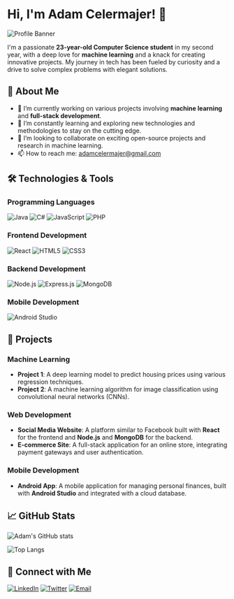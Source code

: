 # Hi, I'm Adam Celermajer! 👋

![Profile Banner](https://via.placeholder.com/1000x200.png?text=Welcome+to+Adam's+GitHub)

I'm a passionate **23-year-old Computer Science student** in my second year, with a deep love for **machine learning** and a knack for creating innovative projects. My journey in tech has been fueled by curiosity and a drive to solve complex problems with elegant solutions.

## 🚀 About Me
- 🔭 I’m currently working on various projects involving **machine learning** and **full-stack development**.
- 🌱 I’m constantly learning and exploring new technologies and methodologies to stay on the cutting edge.
- 👯 I’m looking to collaborate on exciting open-source projects and research in machine learning.
- 📫 How to reach me: [adamcelermajer@gmail.com](mailto:adamcelermajer@gmail.com)

## 🛠 Technologies & Tools

### Programming Languages
![Java](https://img.shields.io/badge/Java-ED8B00?style=for-the-badge&logo=java&logoColor=white)
![C#](https://img.shields.io/badge/C%23-239120?style=for-the-badge&logo=c-sharp&logoColor=white)
![JavaScript](https://img.shields.io/badge/JavaScript-F7DF1E?style=for-the-badge&logo=javascript&logoColor=black)
![PHP](https://img.shields.io/badge/PHP-777BB4?style=for-the-badge&logo=php&logoColor=white)

### Frontend Development
![React](https://img.shields.io/badge/React-20232A?style=for-the-badge&logo=react&logoColor=61DAFB)
![HTML5](https://img.shields.io/badge/HTML5-E34F26?style=for-the-badge&logo=html5&logoColor=white)
![CSS3](https://img.shields.io/badge/CSS3-1572B6?style=for-the-badge&logo=css3&logoColor=white)

### Backend Development
![Node.js](https://img.shields.io/badge/Node.js-339933?style=for-the-badge&logo=nodedotjs&logoColor=white)
![Express.js](https://img.shields.io/badge/Express.js-404D59?style=for-the-badge&logo=express&logoColor=white)
![MongoDB](https://img.shields.io/badge/MongoDB-47A248?style=for-the-badge&logo=mongodb&logoColor=white)

### Mobile Development
![Android Studio](https://img.shields.io/badge/Android_Studio-3DDC84?style=for-the-badge&logo=android-studio&logoColor=white)

## 📝 Projects

### Machine Learning
- **Project 1**: A deep learning model to predict housing prices using various regression techniques.
- **Project 2**: A machine learning algorithm for image classification using convolutional neural networks (CNNs).

### Web Development
- **Social Media Website**: A platform similar to Facebook built with **React** for the frontend and **Node.js** and **MongoDB** for the backend.
- **E-commerce Site**: A full-stack application for an online store, integrating payment gateways and user authentication.

### Mobile Development
- **Android App**: A mobile application for managing personal finances, built with **Android Studio** and integrated with a cloud database.

## 📈 GitHub Stats
![Adam's GitHub stats](https://github-readme-stats.vercel.app/api?username=adamcelermajer&show_icons=true&theme=radical)

![Top Langs](https://github-readme-stats.vercel.app/api/top-langs/?username=adamcelermajer&layout=compact&theme=radical)

## 💬 Connect with Me
[![LinkedIn](https://img.shields.io/badge/LinkedIn-0A66C2?style=for-the-badge&logo=linkedin&logoColor=white)](https://www.linkedin.com/in/adamcelermajer/)
[![Twitter](https://img.shields.io/badge/Twitter-1DA1F2?style=for-the-badge&logo=twitter&logoColor=white)](https://twitter.com/adamcelermajer)
[![Email](https://img.shields.io/badge/Email-D14836?style=for-the-badge&logo=gmail&logoColor=white)](mailto:adam.celermajer@example.com)

